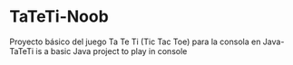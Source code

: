 # TaTeTi-Noob
Proyecto básico del juego Ta Te Ti (Tic Tac Toe) para la consola en Java-
TaTeTi is a basic Java project to play in console
